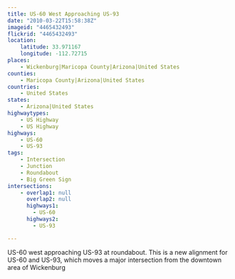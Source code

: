 ```yaml
---
title: US-60 West Approaching US-93
date: "2010-03-22T15:58:38Z"
imageid: "4465432493"
flickrid: "4465432493"
location:
    latitude: 33.971167
    longitude: -112.72715
places:
    - Wickenburg|Maricopa County|Arizona|United States
counties:
    - Maricopa County|Arizona|United States
countries:
    - United States
states:
    - Arizona|United States
highwaytypes:
    - US Highway
    - US Highway
highways:
    - US-60
    - US-93
tags:
    - Intersection
    - Junction
    - Roundabout
    - Big Green Sign
intersections:
    - overlap1: null
      overlap2: null
      highways1:
        - US-60
      highways2:
        - US-93

---
```

US-60 west approaching US-93 at roundabout.  This is a new alignment for US-60 and US-93, which moves a major intersection from the downtown area of Wickenburg